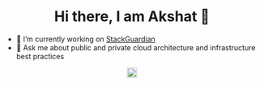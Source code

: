 <h1 align="center">Hi there, I am Akshat 👋</h1>

-  🔭   I’m currently working on <a href="https://www.StackGuardian.io" target="_blank">StackGuardian</a>
-  💬   Ask me about public and private cloud architecture and infrastructure best practices

<p align="center"> <a href="https://linkedin.com/in/tandonakshat7" target="blank"><img align="center" src="https://cdn.iconscout.com/icon/free/png-64/linkedin-189-721962.png" alt="linkedin logo" height="20" width="20" /> </a> </p>
